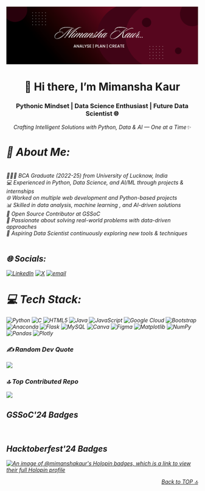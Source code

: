<br>
    <img src="./images/Github banner.png">
<br>
<center>

# 👋 Hi there, I’m Mimansha Kaur
### Pythonic Mindset | Data Science Enthusiast | Future Data Scientist 🌐
<i>Crafting Intelligent Solutions with Python, Data & AI — One at a Time✨
</center>

# 💫 About Me:
<br>👩🏻‍🎓 BCA Graduate (2022-25) from University of Lucknow, India <br>💻 Experienced in Python, Data Science, and AI/ML through projects & internships<br>🌐 Worked on multiple web development and Python-based projects<br>📊 Skilled in data analysis, machine learning , and AI-driven solutions<br>🌱 Open Source Contributor at GSSoC<br>🚀 Passionate about solving real-world problems with data-driven approaches<br>🎯 Aspiring Data Scientist continuously exploring new tools & techniques<br><br>


## 🌐 Socials:
[![LinkedIn](https://img.shields.io/badge/LinkedIn-%230077B5.svg?logo=linkedin&logoColor=white)](https://linkedin.com/in/https://www.linkedin.com/in/mimansha-kaur-9b0514256) [![X](https://img.shields.io/badge/X-black.svg?logo=X&logoColor=white)](https://x.com/https://x.com/KaurMimansha?t=8ZPSn-dMmBi9ptyI2NXARg&s=09) [![email](https://img.shields.io/badge/Email-D14836?logo=gmail&logoColor=white)](mailto:mimanshakaurherba@gmail.com) 


# 💻 Tech Stack:
![Python](https://img.shields.io/badge/python-3670A0?style=for-the-badge&logo=python&logoColor=ffdd54) ![C](https://img.shields.io/badge/c-%2300599C.svg?style=for-the-badge&logo=c&logoColor=white) ![HTML5](https://img.shields.io/badge/html5-%23E34F26.svg?style=for-the-badge&logo=html5&logoColor=white) ![Java](https://img.shields.io/badge/java-%23ED8B00.svg?style=for-the-badge&logo=openjdk&logoColor=white) ![JavaScript](https://img.shields.io/badge/javascript-%23323330.svg?style=for-the-badge&logo=javascript&logoColor=%23F7DF1E) ![Google Cloud](https://img.shields.io/badge/GoogleCloud-%234285F4.svg?style=for-the-badge&logo=google-cloud&logoColor=white) ![Bootstrap](https://img.shields.io/badge/bootstrap-%238511FA.svg?style=for-the-badge&logo=bootstrap&logoColor=white) ![Anaconda](https://img.shields.io/badge/Anaconda-%2344A833.svg?style=for-the-badge&logo=anaconda&logoColor=white) ![Flask](https://img.shields.io/badge/flask-%23000.svg?style=for-the-badge&logo=flask&logoColor=white) ![MySQL](https://img.shields.io/badge/mysql-4479A1.svg?style=for-the-badge&logo=mysql&logoColor=white) ![Canva](https://img.shields.io/badge/Canva-%2300C4CC.svg?style=for-the-badge&logo=Canva&logoColor=white) ![Figma](https://img.shields.io/badge/figma-%23F24E1E.svg?style=for-the-badge&logo=figma&logoColor=white) ![Matplotlib](https://img.shields.io/badge/Matplotlib-%23ffffff.svg?style=for-the-badge&logo=Matplotlib&logoColor=black) ![NumPy](https://img.shields.io/badge/numpy-%23013243.svg?style=for-the-badge&logo=numpy&logoColor=white) ![Pandas](https://img.shields.io/badge/pandas-%23150458.svg?style=for-the-badge&logo=pandas&logoColor=white) ![Plotly](https://img.shields.io/badge/Plotly-%233F4F75.svg?style=for-the-badge&logo=plotly&logoColor=white)

### ✍️ Random Dev Quote
![](https://quotes-github-readme.vercel.app/api?type=horizontal&theme=merko )
### 🔝 Top Contributed Repo
![](https://github-contributor-stats.vercel.app/api?username=MimanshaKaur&limit=5&theme=dark&combine_all_yearly_contributions=true)

## GSSoC'24 Badges
<img src="">

## Hacktoberfest'24 Badges
[![An image of @mimanshakaur's Holopin badges, which is a link to view their full Holopin profile](https://holopin.me/mimanshakaur)](https://holopin.io/@mimanshakaur)


<p align="right"><a href="#top">Back to TOP 🔝 </a></p>
